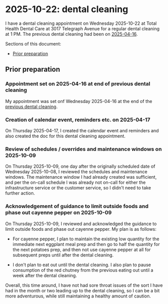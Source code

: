 # 2025-10-22: dental cleaning

I have a dental cleaning appointment on Wednesday 2025-10-22 at Total
Health Dental Care at 3017 Telegraph Avenue for a regular dental
cleaning at 1 PM. The previous dental cleaning had been on
[2025-04-16](2025-04-16-dental-cleaning.md).

Sections of this document:

* [Prior preparation](#prior-preparation)

## Prior preparation

### Appointment set on 2025-04-16 at end of previous dental cleaning

My appointment was set onf Wednesday 2025-04-16 at the end of the
[previous dental cleaning](2025-04-16-dental-cleaning.md).

### Creation of calendar event, reminders etc. on 2025-04-17

On Thursday 2025-04-17, I created the calendar event and reminders and
also created the doc for this dental cleaning appointment.

### Review of schedules / overrides and maintenance windows on 2025-10-09

On Thursday 2025-10-09, one day after the originally scheduled date of
Wednesday 2025-10-08, I reviewed the schedules and maintenance
windows. The maintenance window I had already created was sufficient,
and per the on-call schedule I was already not on-call for either the
infrastructure service or the customer service, so I didn't need to
take further action.

### Acknowledgement of guidance to limit outside foods and phase out cayenne pepper on 2025-10-09

On Thursday 2025-10-09, I reviewed and acknowledged the guidance to
limit outside foods and phase out cayenne pepper. My plan is as
follows:

* For cayenne pepper, I plan to maintain the existing low quantity for
  the immediate next eggplant meal prep and then go to half the
  quantity for the next potatoes prep, and then not use cayenne pepper
  at all for subsequent preps until after the dental cleaning.

* I don't plan to eat out until the dental cleaning. I also plan to
  pause consumption of the red chutney from the previous eating out
  until a week after the dental cleaning.

Overall, this time around, I have not had sore throat issues of the
sort I have had in the month or two leading up to the dental cleaning,
so I can be a bit more adventurous, while still maintaining a healthy
amount of caution.
